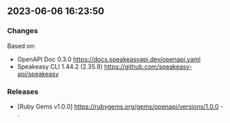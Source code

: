 

## 2023-06-06 16:23:50
### Changes
Based on:
- OpenAPI Doc 0.3.0 https://docs.speakeasyapi.dev/openapi.yaml
- Speakeasy CLI 1.44.2 (2.35.9) https://github.com/speakeasy-api/speakeasy
### Releases
- [Ruby Gems v1.0.0] https://rubygems.org/gems/openapi/versions/1.0.0 - .